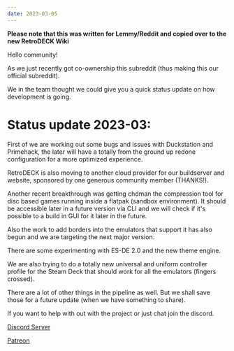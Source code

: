 ```yaml
---
date: 2023-03-05
---
```


**Please note that this was written for Lemmy/Reddit and copied over to the new RetroDECK Wiki**

Hello community!

As we just recently got co-ownership this subreddit (thus making this our official subreddit).

We in the team thought we could give you a quick status update on how development is going.



# Status update 2023-03:

First of we are working out some bugs and issues with Duckstation and Primehack, the later will have a totally from the ground up redone configuration for a more optimized experience.

<!-- more -->

RetroDECK is also moving to another cloud provider for our buildserver and website, sponsored by one generous community member (THANKS!).

Another recent breakthrough was getting chdman the compression tool for disc based games running inside a flatpak (sandbox environment). It should be accessible later in a future version via CLI and we will check if it's possible to a build in GUI for it later in the future.

Also the work to add borders into the emulators that support it has also begun and we are targeting the next major version.

There are some experimenting with ES-DE 2.0 and the new theme engine.

We are also trying to do a totally new universal and uniform controller profile for the Steam Deck that should work for all the emulators (fingers crossed).



There are a lot of other things in the pipeline as well. But we shall save those for a future update (when we have something to share).

If you want to help with out with the project or just chat join the discord.



[Discord Server](https://discord.gg/Dz3szYsP8g)

[Patreon](https://patreon.com/RetroDECK)
